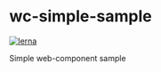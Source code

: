 # wc-simple-sample

[![lerna](https://img.shields.io/badge/maintained%20with-lerna-cc00ff.svg)](https://lernajs.io/)

Simple web-component sample
